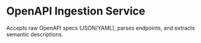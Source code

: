 # OpenAPI Ingestion Service

Accepts raw OpenAPI specs (JSON/YAML), parses endpoints, and extracts semantic descriptions.